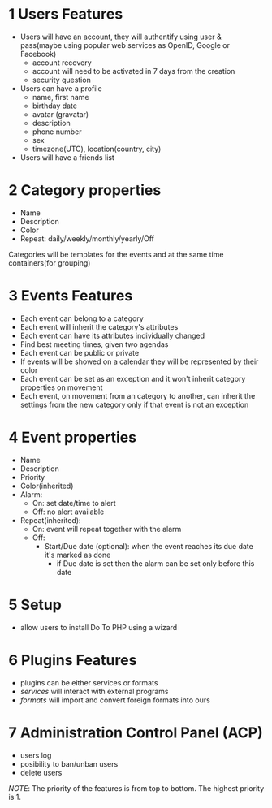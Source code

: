 1 Users Features
================
* Users will have an account, they will authentify using user & pass(maybe using
popular web services as OpenID, Google or Facebook)
	* account recovery
    * account will need to be activated in 7 days from the creation
    * security question
* Users can have a profile
	* name, first name
	* birthday date
	* avatar (gravatar)
	* description
    * phone number
    * sex
    * timezone(UTC), location(country, city)
* Users will have a friends list

2 Category properties
=====================
* Name
* Description
* Color
* Repeat: daily/weekly/monthly/yearly/Off

Categories will be templates for the events and at the same time containers(for
grouping)

3 Events Features
=================
* Each event can belong to a category
* Each event will inherit the category's attributes
* Each event can have its attributes individually changed
* Find best meeting times, given two agendas
* Each event can be public or private
* If events will be showed on a calendar they will be represented by their color
* Each event can be set as an exception and it won't inherit category properties
on movement
* Each event, on movement from an category to another, can inherit the settings
  from the new category only if that event is not an exception

4 Event properties
==================
* Name
* Description
* Priority
* Color(inherited)
* Alarm:
    * On: set date/time to alert
    * Off: no alert available
* Repeat(inherited):
    * On: event will repeat together with the alarm 
    * Off:
        * Start/Due date (optional): when the event reaches its due date it's marked as done
            * if Due date is set then the alarm can be set only
            before this date

5 Setup
=======
* allow users to install Do To PHP using a wizard

6 Plugins Features
==================
* plugins can be either services or formats
* _services_ will interact with external programs
* _formats_ will import and convert foreign formats into ours

7 Administration Control Panel (ACP)
====================================
* users log
* posibility to ban/unban users
* delete users

*NOTE*: The priority of the features is from top to bottom. The highest
 priority is 1.
